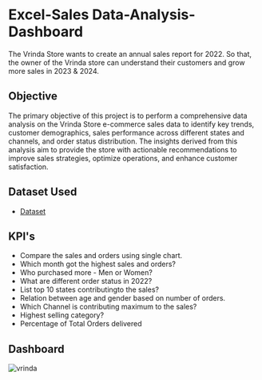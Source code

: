 # Excel-Sales Data-Analysis-Dashboard
The Vrinda Store wants to create an annual sales report for 2022. So that, the owner of the Vrinda store can understand their customers and grow more sales in 2023 & 2024.
## Objective
The primary objective of this project is to perform a comprehensive data analysis on the Vrinda Store e-commerce sales data to identify key trends, customer demographics, sales performance across different states and channels, and order status distribution. The insights derived from this analysis aim to provide the store with actionable recommendations to improve sales strategies, optimize operations, and enhance customer satisfaction.

## Dataset Used
- <a href="https://github.com/ayaankhan21/Excel-Data-Analysis-Dashboard/blob/main/Vrinda%20Store%20Data%20Analysis.xlsx">Dataset</a>

## KPI's
- Compare the sales and orders using single chart.
- Which month got the highest sales and orders?
- Who purchased more - Men or Women?
- What are different order status in 2022?
- List top 10 states contributingto the sales?
- Relation between age and gender based on number of orders.
- Which Channel is contributing maximum to the sales?
- Highest selling category?
- Percentage of Total Orders delivered

## Dashboard
![vrinda](https://github.com/user-attachments/assets/902806f4-cdf4-4ff6-912d-6731ff07fb5a)
